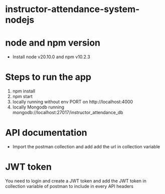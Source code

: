 # instructor-attendance-system-nodejs


# node and npm version
- Install node v20.10.0 and npm v10.2.3

# Steps to run the app
1. npm install
2. npm start
3. locally running without env PORT on http://localhost:4000
4. locally Mongodb running mongodb://localhost:27017/instructor_attendance_db



# API documentation
- Import the postman collection and add add the url in collection variable


# JWT token
You need to login and create a JWT token and add the JWT token in collection variable of postman to include in every API headers
